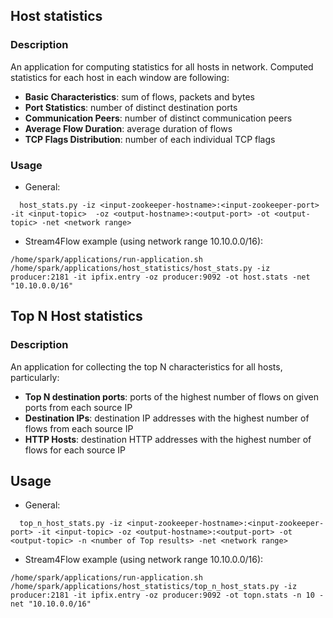 ## Host statistics

### Description
An application for computing statistics for all hosts in network. Computed statistics for each host in each window are following:
- **Basic Characteristics**: sum of flows, packets and bytes
- **Port Statistics**: number of distinct destination ports
- **Communication Peers**: number of distinct communication peers
- **Average Flow Duration**: average duration of flows
- **TCP Flags Distribution**: number of each individual TCP flags 

### Usage
- General:
 
`  host_stats.py -iz <input-zookeeper-hostname>:<input-zookeeper-port> -it <input-topic>  -oz <output-hostname>:<output-port> -ot <output-topic> -net <network range>`

- Stream4Flow example (using network range 10.10.0.0/16):

`/home/spark/applications/run-application.sh /home/spark/applications/host_statistics/host_stats.py -iz producer:2181 -it ipfix.entry -oz producer:9092 -ot host.stats -net "10.10.0.0/16"`

## Top N Host statistics

### Description
An application for collecting the top N characteristics for all hosts, particularly:

- **Top N destination ports**: ports of the highest number of flows on given ports from each source IP
- **Destination IPs**: destination IP addresses with the highest number of flows from each source IP
- **HTTP Hosts**: destination HTTP addresses with the highest number of flows for each source IP

## Usage
- General:

`  top_n_host_stats.py -iz <input-zookeeper-hostname>:<input-zookeeper-port> -it <input-topic> -oz <output-hostname>:<output-port> -ot <output-topic> -n <number of Top results> -net <network range>`

- Stream4Flow example (using network range 10.10.0.0/16):

`/home/spark/applications/run-application.sh /home/spark/applications/host_statistics/top_n_host_stats.py -iz producer:2181 -it ipfix.entry -oz producer:9092 -ot topn.stats -n 10 -net "10.10.0.0/16"`
